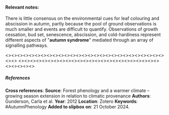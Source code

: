 #### **Relevant notes**:
There is little consensus on the environmental cues for leaf colouring and abscission in autumn, partly because the pool of ground observations is much smaller and events are difficult to quantify. Observations of growth cessation, bud set, senescence, abscission, and cold-hardiness represent different aspects of "**autumn syndrome**" mediated through an array of signalling pathways.

<><><><><><><><><><><><><><><><><><><><><><><><><><><><><>
<><><><><><><><><><><><><><><><><><><><><><><><><><><><><>
##### References
**Cross references**:
**Source**: Forest phenology and a warmer climate – growing season extension in relation to climatic provenance
**Authors**: Gunderson, Carla et al. 
**Year**: 2012
**Location**: Zotero
**Keywords**: #AutumnPhenology
**Added to slipbox on**: 21 October 2024. 